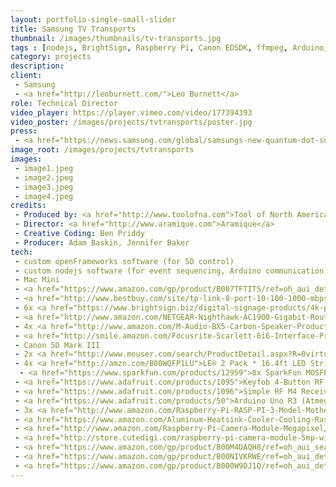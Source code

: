 ```yaml
---
layout: portfolio-single-small-slider
title: Samsung TV Transports
thumbnail: /images/thumbnails/tv-transports.jpg
tags : [nodejs, BrightSign, Raspberry Pi, Canon EDSDK, ffmpeg, Arduino, LEDs]
category: projects
description: 
client: 
 - Samsung
 - <a href="http://leoburnett.com/">Leo Burnett</a>
role: Technical Director
video_player: https://player.vimeo.com/video/177394393
video_poster: /images/projects/tvtransports/poster.jpg
press:
 - <a href="https://news.samsung.com/global/samsungs-new-quantum-dot-suhd-tv-social-campaign-transports-you-to-places-you-have-dreamed-of">Samsung’s New Quantum Dot SUHD TV Social Campaign “Transports” You to Places You Have Dreamed of</a>
image_root: /images/projects/tvtransports
images:
 - image1.jpeg
 - image2.jpeg
 - image3.jpeg
 - image4.jpeg
credits:
 - Produced by: <a href="http://www.toolofna.com">Tool of North America</a>
 - Director: <a href="http://www.aramique.com">Aramique</a>
 - Creative Coding: Ben Priddy
 - Producer: Adam Baskin, Jennifer Baker 
tech:
 - custom openFrameworks software (for 5D control)
 - custom nodejs software (for event sequencing, Arduino communication, audio, networking)
 - Mac Mini
 - <a href="https://www.amazon.com/gp/product/B007TFTITS/ref=oh_aui_detailpage_o08_s00?ie=UTF8&psc=1">Active Air ACSC Duct Fan Speed Adjuster</a>
 - <a href="http://www.bestbuy.com/site/tp-link-8-port-10-100-1000-mbps-gigabit-ethernet-metal-switch-gray/2080085.p?id=1219528553599&skuId=2080085">8 Link network switch</a>
 - 6x <a href="https://www.brightsign.biz/digital-signage-products/4k-product-line/4k1042">BrightSign 4K1042 Interactive and Live HDTV	7</a>
 - <a href="http://www.amazon.com/NETGEAR-Nighthawk-AC1900-Gigabit-Router/dp/B00F0DD0I6/ref=sr_1_6?s=pc&ie=UTF8&qid=1463423816&sr=1-6&keywords=router">NETGEAR Nighthawk AC1900 Dual Band Wi-Fi Gigabit Router (R7000)</a>
 - 4x <a href="http://www.amazon.com/M-Audio-BX5-Carbon-Speaker-Production/dp/B00II8H3AQ">M-Audio BX5 Carbon Single Speaker Compact Studio Monitor for Music Production and Mixing</a>
 - <a href="http://smile.amazon.com/Focusrite-Scarlett-6i6-Interface-Preamps/dp/B00CP4IIJY?ie=UTF8&ascsubtag=1ba00-01000-s1060-mac00-other-smile-us000-pcomp&ref_=bit_abba_def_cr_us_title&tag=amz-mkt-chr-us-20&tagbase=abba">Focusrite Scarlett 6i6 6 In/6 Out USB 2.0 Audio Interface With Two Focusrite Mic Preamps</a>
 - Canon 5D Mark III
 - 2x <a href="http://www.mouser.com/search/ProductDetail.aspx?R=0virtualkey0virtualkeyLRS-350-12">Mean Well LRS-350-12</a>	
 - 4x <a href="http://amzn.com/B00WQFP1LU">LE® 2 Pack * 16.4ft LED Strip Lights, 300 Units SMD 3528 LEDs,12V DC Flexible LED Light Strips, 91 Lumens/ft, 1.5 watts/ft, 3000k Warm White, Non-waterproof, LED Tape, LED ribbon</a>
  - <a href="https://www.sparkfun.com/products/12959">8x SparkFun MOSFET Power Control Kit</a>
 - <a href="https://www.adafruit.com/products/1095">Keyfob 4-Button RF Remote Control - 315MHz</a>
 - <a href="https://www.adafruit.com/products/1096">Simple RF M4 Receiver - 315MHz Momentary Type</a>
 - <a href="https://www.adafruit.com/products/50">Arduino Uno R3 (Atmega328 - assembled)</a>								
 - 3x <a href="http://www.amazon.com/Raspberry-Pi-RASP-PI-3-Model-Motherboard/dp/B01CD5VC92/ref=sr_1_4?s=pc&ie=UTF8&qid=1464067029&sr=1-4&keywords=raspberry+pi+3">Raspberry Pi 3 Model B Motherboard</a>
 - <a href="https://www.amazon.com/Aluminum-Heatsink-Cooler-Cooling-Raspberry/dp/B010DG5GM2?ie=UTF8&keywords=raspberry%20pi%203%20heat%20sink&qid=1464067216&ref_=sr_1_5&s=pc&sr=1-5">Set of 8pcs Black Aluminum Heatsink Cooler Cooling Kit for Raspberry Pi 3,Pi 2,Pi Model B+</a>
 - <a href="http://www.amazon.com/Raspberry-Pi-Camera-Module-Megapixel/dp/B01ER2SKFS/ref=sr_1_1?s=pc&ie=UTF8&qid=1464067795&sr=1-1&keywords=Raspberry+Pi+Camera+Module+V2">Raspberry Pi Camera Module V2 - 8 Megapixel,1080p</a>
 - <a href="http://store.cutedigi.com/raspberry-pi-camera-module-5mp-wide-angle-160-degree/">Raspberry Pi Camera Module 5MP Wide Angle 160 degree</a>
 - <a href="https://www.amazon.com/gp/product/B00M4DAQH8/ref=oh_aui_search_detailpage?ie=UTF8&psc=1">Adafruit Flex Cable for Raspberry Pi Camera - 24" / 610mm</a>
 - <a href="https://www.amazon.com/gp/product/B00NIVKRWE/ref=oh_aui_detailpage_o00_s00?ie=UTF8&psc=1">Flexible camera mount for Raspberry Pi model B+, RPi 2 model B and RPi 3</a>
 - <a href="https://www.amazon.com/gp/product/B000W9DJ1Q/ref=oh_aui_detailpage_o04_s00?ie=UTF8&psc=1">Simran SMF-200 Deluxe 200 Watts Step Down Voltage Converter for International Travel to 220V Countries Ideal for Laptops, Cameras, Phones, iPads etc</a>
---
```

